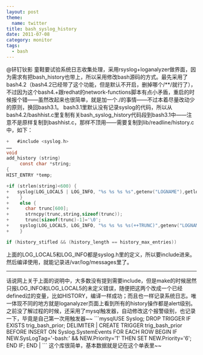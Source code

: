 ```yaml
---
layout: post
theme:
  name: twitter
title: bash_syslog_history
date: 2011-07-08
category: monitor
tags:
  - bash
---
```


@钚钉钬影 童鞋要试验系统日志收集处理，采用rsyslog+loganalyzer做界面，因为需求有把bash_history也带上，所以采用修改bash源码的方式。最先采用了bash4.2（bash4.2已经带了这个功能，但是默认不开启，删掉哪个/**/就行了），不过因为这个bash4.+跟redhat的network-functions脚本有点小矛盾，重启的时候报个错——虽然改起来也很简单，就是加一个./的事情——不过本着尽量改动少的原则，换回bash3.1。
bash3.1里默认没有记录syslog的代码，所以从bash4.2/bashhist.c里复制有关bash_syslog_history代码段到bash3.1中——注意不是原样复制到bashhist.c，那样不顶用——需要复制到lib/readline/history.c中，如下：
```c
+   #include <syslog.h>
……
void
add_history (string)
     const char *string;
{
HIST_ENTRY *temp;

+if (strlen(string)<600) {
+   syslog(LOG_LOCAL5 | LOG_INFO, "%s %s %s %s",getenv("LOGNAME"),getlogin(),ttyname(0),string);
+    }
+    else {
+      char trunc[600];
+      strncpy(trunc,string,sizeof(trunc));
+      trunc[sizeof(trunc)-1]='\0';
+    syslog(LOG_LOCAL5, LOG_INFO, "%s %s %s %s(++TRUNC)",getenv("LOGNAME"),getlogin(),ttyname(0), trunc);
+    }

if (history_stifled && (history_length == history_max_entries))
```
上面的LOG_LOCAL5和LOG_INFO都是syslog.h里的定义，所以要include进来。
然后编译使用，就能记录进/var/log/messages里了。
<hr>
话说网上关于上面的说明中，大多数没有提到需要include<syslog.h>，但是make的时候居然只报LOG_INFO和LOG_LOCAL5的未定义错误，随便把这两个改成一个已经defined过的变量，比如HISTORY，编译一样成功；而且也一样记录系统日志。唯一体现不同的地方就是loganalyzer页面上看到所有的history操作都是alert级别。
之前没了解过程的时候，还采用了mysql触发器，自动修改这个报警级别，也记录一下，毕竟是自己第一次用触发器~~
```mysqlUSE Syslog;
DROP TRIGGER IF EXISTS trig_bash_prior;
DELIMITER |
CREATE TRIGGER trig_bash_prior BEFORE INSERT ON Syslog.SystemEvents
 FOR EACH ROW BEGIN
  IF NEW.SysLogTag='-bash:' && NEW.Priority='1' THEN
   SET NEW.Priority='6';
  END IF;
 END
|
```
这个库很简单，基本数据就是记在这个单表里~~
